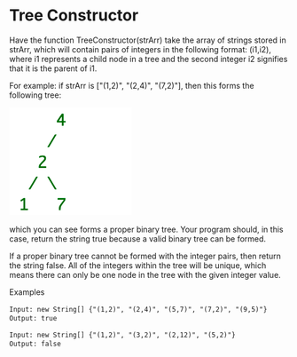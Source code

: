 # Tree Constructor
Have the function TreeConstructor(strArr) take the array of strings stored in strArr, 
which will contain pairs of integers in the following format: (i1,i2), 
where i1 represents a child node in a tree and the second integer i2 signifies that it is the parent of i1. 

For example: if strArr is ["(1,2)", "(2,4)", "(7,2)"], then this forms the following tree:

![img.png](img.png)

which you can see forms a proper binary tree.
Your program should, in this case, return the string true because a valid binary tree can be formed. 

If a proper binary tree cannot be formed with the integer pairs, 
then return the string false. All of the integers within the tree will be unique, 
which means there can only be one node in the tree with the given integer value.

Examples
```
Input: new String[] {"(1,2)", "(2,4)", "(5,7)", "(7,2)", "(9,5)"}
Output: true
```
```
Input: new String[] {"(1,2)", "(3,2)", "(2,12)", "(5,2)"}
Output: false
```